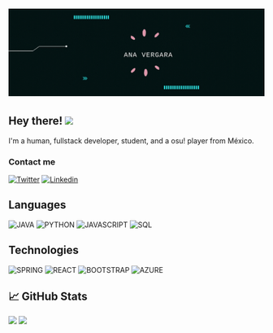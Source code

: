 <h1 align="center">
  <img src="assets/banner-git.gif" alt="Anver Lederer" />
</h1>

## Hey there! <img src="https://bestanimations.com/media/cats/1056407217cute-kitty-animated-gif-59.gif" width="25px">

I'm a human, fullstack developer, student,  and a osu! player from México.

### Contact me 
[![Twitter](https://img.shields.io/badge/Twitter-1DA1F2?style=for-the-badge&logo=twitter&logoColor=white)](https://twitter.com/intent/follow?screen_name=__anver)
[![Linkedin](https://img.shields.io/badge/LinkedIn-0077B5?style=for-the-badge&logo=linkedin&logoColor=white)](https://www.linkedin.com/in/anverdev)

## Languages

![JAVA](https://img.shields.io/badge/-Java-001?style=for-the-badge&logo=Java&color=167a5d)
![PYTHON](https://img.shields.io/badge/-Python-000?style=for-the-badge&logo=Python&color=167a5d)
![JAVASCRIPT](https://img.shields.io/badge/-JavaScript-000?style=for-the-badge&logo=JavaScript&color=167a5d)
![SQL](https://img.shields.io/badge/-SQL-000?style=for-the-badge&logo=MySQL&color=167a5d)

## Technologies

![SPRING](https://img.shields.io/badge/-Spring-000?style=for-the-badge&logo=Spring&color=167a5d)
![REACT](https://img.shields.io/badge/-React-000?style=for-the-badge&logo=React&color=167a5d)
![BOOTSTRAP](https://img.shields.io/badge/-Bootstrap-000?style=for-the-badge&logo=Bootstrap&color=167a5d)
![AZURE](https://img.shields.io/badge/-Azure-000?style=for-the-badge&logo=AzureCloud&color=167a5d)

## &#x1f4c8; GitHub Stats
<img height="190em" src="https://github-readme-stats.vercel.app/api?username=anver-dev&theme=vue-dark&show_icons=true&hide_border=true&&count_private=true&include_all_commits=true" />
<img src="https://github-readme-stats.vercel.app/api/top-langs/?username=anver-dev&theme=vue-dark&show_icons=true&hide_border=true&&count_private=true&include_all_commits=true" />





